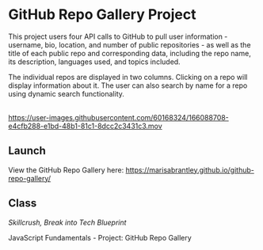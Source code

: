 # GitHub Repo Gallery Project

This project users four API calls to GitHub to pull user information - username, bio, location, and number of public repositories - as well as the title of each public repo and corresponding data, including the repo name, its description, languages used, and topics included.

The individual repos are displayed in two columns. Clicking on a repo will display information about it. The user can also search by name for a repo using dynamic search functionality.
</br>
</br>

https://user-images.githubusercontent.com/60168324/166088708-e4cfb288-e1bd-48b1-81c1-8dcc2c3431c3.mov

## Launch

View the GitHub Repo Gallery here: https://marisabrantley.github.io/github-repo-gallery/

## Class
*Skillcrush, Break into Tech Blueprint*

JavaScript Fundamentals - Project: GitHub Repo Gallery
